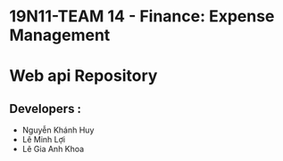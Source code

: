 # 19N11-TEAM 14 - Finance: Expense Management
# Web api Repository

## Developers :
- Nguyễn Khánh Huy
- Lê Minh Lợi
- Lê Gia Anh Khoa
